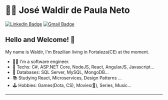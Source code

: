 # :man_technologist: José Waldir de Paula Neto

[![Linkedin Badge](https://img.shields.io/badge/-LinkedIn-blue?style=flat-square&logo=Linkedin&logoColor=white&link=https://www.linkedin.com/in/jose-waldir-de-paula-neto/)](https://www.linkedin.com/in/jose-waldir-de-paula-neto/)
[![Gmail Badge](https://img.shields.io/badge/-Gmail-c14438?style=flat-square&logo=Gmail&logoColor=white&link=mailto:walldir@gmail.com)](mailto:walldir@gmail.com)

## Hello and Welcome! 👋

My name is Waldir, I'm Brazilian living in Fortaleza(CE) at the moment.

- :man_technologist: I'm a software engineer.
- :green_heart: Techs: C#, ASP.NET Core, NodeJS, React, AngularJS, Javascript...
- :green_book: Databases: SQL Server, MySQL, MongoDB...
- :books: Studying React, Microservices, Design Patterns ...
- :joystick: Hobbies: Games(Dota, CS), Movies(:ghost:), Series, Music...

---
